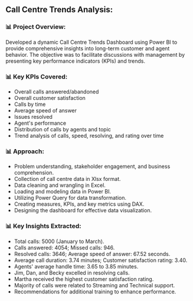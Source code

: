 ## Call Centre Trends Analysis:
### 📊 Project Overview:

Developed a dynamic Call Centre Trends Dashboard using Power BI to provide comprehensive insights into long-term customer and agent behavior. The objective was to facilitate discussions with management by presenting key performance indicators (KPIs) and trends.

### 📊 Key KPIs Covered:

- Overall calls answered/abandoned
- Overall customer satisfaction
- Calls by time
- Average speed of answer
- Issues resolved
- Agent's performance
- Distribution of calls by agents and topic
- Trend analysis of calls, speed, resolving, and rating over time

### 📊 Approach:

- Problem understanding, stakeholder engagement, and business comprehension.
- Collection of call centre data in Xlsx format.
- Data cleaning and wrangling in Excel.
- Loading and modeling data in Power BI.
- Utilizing Power Query for data transformation.
- Creating measures, KPIs, and key metrics using DAX.
- Designing the dashboard for effective data visualization.

### 📊 Key Insights Extracted:

- Total calls: 5000 (January to March).
- Calls answered: 4054; Missed calls: 946.
- Resolved calls: 3646; Average speed of answer: 67.52 seconds.
- Average call duration: 3.74 minutes; Customer satisfaction rating: 3.40.
- Agents' average handle time: 3.65 to 3.85 minutes.
- Jim, Dan, and Becky excelled in resolving calls.
- Martha received the highest customer satisfaction rating.
- Majority of calls were related to Streaming and Technical support.
- Recommendations for additional training to enhance performance.
